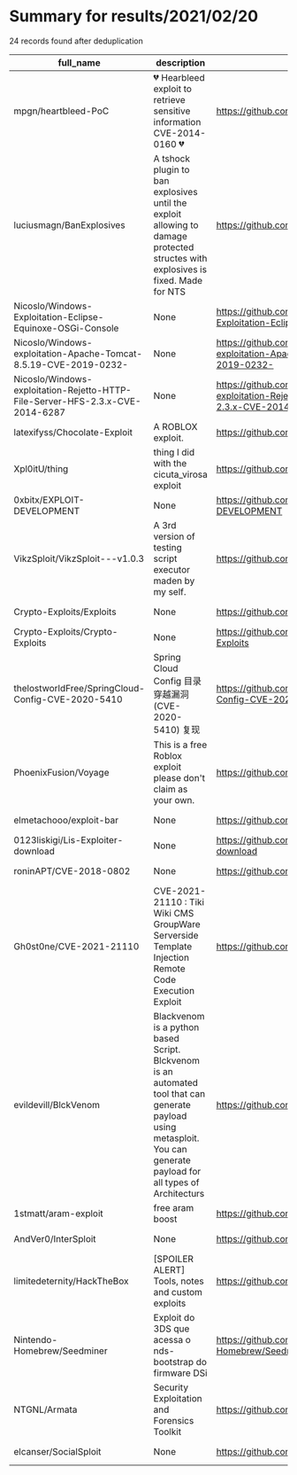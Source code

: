 
# Summary for results/2021/02/20
    
24 records found after deduplication

| full_name | description | html_url | matched_list | matched_count | pushed_at | size | stargazers_count | language | forks_count |
|-------------------------------------------------------------------------------|------------------------------------------------------------------------------------------------------------------------------------------------------------------------|--------------------------------------------------------------------------------------------------|-----------------------------------------------|-----------------|---------------------------|--------|--------------------|------------|---------------|
| mpgn/heartbleed-PoC | :broken_heart: Hearbleed exploit to retrieve sensitive information CVE-2014-0160 :broken_heart: | https://github.com/mpgn/heartbleed-PoC | ['cve poc', 'exploit'] | 2 | 2021-02-20 19:41:03+00:00 | 140 | 60 | Python | 37 |
| luciusmagn/BanExplosives | A tshock plugin to ban explosives until the exploit allowing to damage protected structes with explosives is fixed. Made for NTS | https://github.com/luciusmagn/BanExplosives | ['exploit'] | 1 | 2021-02-20 21:00:33+00:00 | 2199 | 1 | C# | 0 |
| Nicoslo/Windows-Exploitation-Eclipse-Equinoxe-OSGi-Console | None | https://github.com/Nicoslo/Windows-Exploitation-Eclipse-Equinoxe-OSGi-Console | ['exploit'] | 1 | 2021-02-20 21:22:06+00:00 | 3 | 1 | | 0 |
| Nicoslo/Windows-exploitation-Apache-Tomcat-8.5.19-CVE-2019-0232- | None | https://github.com/Nicoslo/Windows-exploitation-Apache-Tomcat-8.5.19-CVE-2019-0232- | ['cve-2', 'exploit'] | 2 | 2021-02-20 18:44:30+00:00 | 0 | 1 | | 0 |
| Nicoslo/Windows-exploitation-Rejetto-HTTP-File-Server-HFS-2.3.x-CVE-2014-6287 | None | https://github.com/Nicoslo/Windows-exploitation-Rejetto-HTTP-File-Server-HFS-2.3.x-CVE-2014-6287 | ['cve-2', 'exploit'] | 2 | 2021-02-20 18:33:57+00:00 | 0 | 1 | | 0 |
| latexifyss/Chocolate-Exploit | A ROBLOX exploit. | https://github.com/latexifyss/Chocolate-Exploit | ['exploit'] | 1 | 2021-02-20 16:15:25+00:00 | 1 | 0 | | 0 |
| Xpl0itU/thing | thing I did with the cicuta_virosa exploit | https://github.com/Xpl0itU/thing | ['exploit'] | 1 | 2021-02-20 15:52:25+00:00 | 60 | 2 | C | 0 |
| 0xbitx/EXPLOIT-DEVELOPMENT | None | https://github.com/0xbitx/EXPLOIT-DEVELOPMENT | ['exploit'] | 1 | 2021-02-20 14:32:47+00:00 | 2 | 1 | | 0 |
| VikzSploit/VikzSploit---v1.0.3 | A 3rd version of testing script executor maden by my self. | https://github.com/VikzSploit/VikzSploit---v1.0.3 | ['sploit'] | 1 | 2021-02-20 14:28:46+00:00 | 1 | 0 | | 0 |
| Crypto-Exploits/Exploits | None | https://github.com/Crypto-Exploits/Exploits | ['exploit'] | 1 | 2021-02-20 14:18:40+00:00 | 0 | 0 | | 0 |
| Crypto-Exploits/Crypto-Exploits | None | https://github.com/Crypto-Exploits/Crypto-Exploits | ['exploit'] | 1 | 2021-02-20 14:20:18+00:00 | 1127 | 0 | | 0 |
| thelostworldFree/SpringCloud-Config-CVE-2020-5410 | Spring Cloud Config 目录穿越漏洞(CVE-2020-5410) 复现 | https://github.com/thelostworldFree/SpringCloud-Config-CVE-2020-5410 | ['cve-2'] | 1 | 2021-02-20 08:11:25+00:00 | 6052 | 0 | | 0 |
| PhoenixFusion/Voyage | This is a free Roblox exploit please don't claim as your own. | https://github.com/PhoenixFusion/Voyage | ['exploit'] | 1 | 2021-02-20 07:28:18+00:00 | 8325 | 0 | | 0 |
| elmetachooo/exploit-bar | None | https://github.com/elmetachooo/exploit-bar | ['exploit'] | 1 | 2021-02-20 06:03:16+00:00 | 23 | 0 | | 0 |
| 0123liskigi/Lis-Exploiter-download | None | https://github.com/0123liskigi/Lis-Exploiter-download | ['exploit'] | 1 | 2021-02-20 05:34:15+00:00 | 6 | 0 | | 0 |
| roninAPT/CVE-2018-0802 | None | https://github.com/roninAPT/CVE-2018-0802 | ['cve-2'] | 1 | 2021-02-20 02:34:25+00:00 | 10 | 0 | Python | 0 |
| Gh0st0ne/CVE-2021-21110 | CVE-2021-21110 : Tiki Wiki CMS GroupWare Serverside Template Injection Remote Code Execution Exploit | https://github.com/Gh0st0ne/CVE-2021-21110 | ['cve-2', 'exploit', 'remote code execution'] | 3 | 2021-02-20 02:20:48+00:00 | 3 | 1 | Python | 0 |
| evildevill/BlckVenom | Blackvenom is a python based Script. Blckvenom is an automated tool that can generate payload using metasploit. You can generate payload for all types of Architecturs | https://github.com/evildevill/BlckVenom | ['metasploit module OR metasploit payload'] | 1 | 2021-02-20 23:56:10+00:00 | 10 | 7 | Python | 2 |
| 1stmatt/aram-exploit | free aram boost | https://github.com/1stmatt/aram-exploit | ['exploit'] | 1 | 2021-02-20 23:03:57+00:00 | 52 | 1 | JavaScript | 0 |
| AndVer0/InterSploit | None | https://github.com/AndVer0/InterSploit | ['sploit'] | 1 | 2021-02-20 23:51:32+00:00 | 769 | 1 | Python | 0 |
| limitedeternity/HackTheBox | [SPOILER ALERT] Tools, notes and custom exploits | https://github.com/limitedeternity/HackTheBox | ['exploit'] | 1 | 2021-02-20 12:53:57+00:00 | 52581 | 0 | HTML | 0 |
| Nintendo-Homebrew/Seedminer | Exploit do 3DS que acessa o nds-bootstrap do firmware DSi | https://github.com/Nintendo-Homebrew/Seedminer | ['exploit'] | 1 | 2021-02-20 18:04:21+00:00 | 6453 | 0 | | 0 |
| NTGNL/Armata | Security Exploitation and Forensics Toolkit | https://github.com/NTGNL/Armata | ['exploit'] | 1 | 2021-02-20 14:57:28+00:00 | 774 | 1 | Shell | 0 |
| elcanser/SocialSploit | None | https://github.com/elcanser/SocialSploit | ['sploit'] | 1 | 2021-02-20 22:16:18+00:00 | 4905 | 1 | PHP | 0 |
